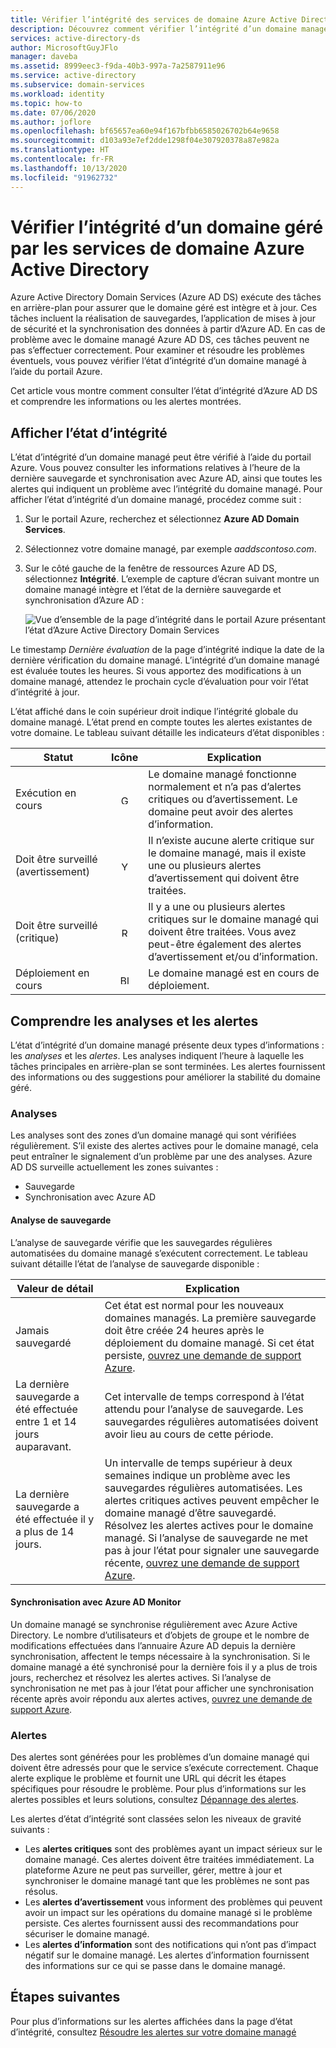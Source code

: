 ```yaml
---
title: Vérifier l’intégrité des services de domaine Azure Active Directory | Microsoft Docs
description: Découvrez comment vérifier l’intégrité d’un domaine managé Azure Active Directory Domain Services (Azure AD DS) et comprendre les messages d’état à l’aide du portail Azure.
services: active-directory-ds
author: MicrosoftGuyJFlo
manager: daveba
ms.assetid: 8999eec3-f9da-40b3-997a-7a2587911e96
ms.service: active-directory
ms.subservice: domain-services
ms.workload: identity
ms.topic: how-to
ms.date: 07/06/2020
ms.author: joflore
ms.openlocfilehash: bf65657ea60e94f167bfbb6585026702b64e9658
ms.sourcegitcommit: d103a93e7ef2dde1298f04e307920378a87e982a
ms.translationtype: HT
ms.contentlocale: fr-FR
ms.lasthandoff: 10/13/2020
ms.locfileid: "91962732"
---
```

# <a name="check-the-health-of-an-azure-active-directory-domain-services-managed-domain"></a>Vérifier l’intégrité d’un domaine géré par les services de domaine Azure Active Directory

Azure Active Directory Domain Services (Azure AD DS) exécute des tâches en arrière-plan pour assurer que le domaine géré est intègre et à jour. Ces tâches incluent la réalisation de sauvegardes, l’application de mises à jour de sécurité et la synchronisation des données à partir d’Azure AD. En cas de problème avec le domaine managé Azure AD DS, ces tâches peuvent ne pas s’effectuer correctement. Pour examiner et résoudre les problèmes éventuels, vous pouvez vérifier l’état d’intégrité d’un domaine managé à l’aide du portail Azure.

Cet article vous montre comment consulter l’état d’intégrité d’Azure AD DS et comprendre les informations ou les alertes montrées.

## <a name="view-the-health-status"></a>Afficher l’état d’intégrité

L’état d’intégrité d’un domaine managé peut être vérifié à l’aide du portail Azure. Vous pouvez consulter les informations relatives à l’heure de la dernière sauvegarde et synchronisation avec Azure AD, ainsi que toutes les alertes qui indiquent un problème avec l’intégrité du domaine managé. Pour afficher l’état d’intégrité d’un domaine managé, procédez comme suit :

1. Sur le portail Azure, recherchez et sélectionnez **Azure AD Domain Services**.
1. Sélectionnez votre domaine managé, par exemple *aaddscontoso.com*.
1. Sur le côté gauche de la fenêtre de ressources Azure AD DS, sélectionnez **Intégrité**. L’exemple de capture d’écran suivant montre un domaine managé intègre et l’état de la dernière sauvegarde et synchronisation d’Azure AD :

    ![Vue d’ensemble de la page d’intégrité dans le portail Azure présentant l’état d’Azure Active Directory Domain Services](./media/check-health/health-page.png)

Le timestamp *Dernière évaluation* de la page d’intégrité indique la date de la dernière vérification du domaine managé. L’intégrité d’un domaine managé est évaluée toutes les heures. Si vous apportez des modifications à un domaine managé, attendez le prochain cycle d’évaluation pour voir l’état d’intégrité à jour.

L’état affiché dans le coin supérieur droit indique l’intégrité globale du domaine managé. L’état prend en compte toutes les alertes existantes de votre domaine. Le tableau suivant détaille les indicateurs d’état disponibles :

| Statut | Icône | Explication |
| --- | :----: | --- |
| Exécution en cours | <img src= "./media/active-directory-domain-services-alerts/running-icon.png" width = "15" alt="Green check mark for running"> | Le domaine managé fonctionne normalement et n’a pas d’alertes critiques ou d’avertissement. Le domaine peut avoir des alertes d’information. |
| Doit être surveillé (avertissement) | <img src= "./media/active-directory-domain-services-alerts/warning-icon.png" width = "15" alt="Yellow exclamation mark for warning"> | Il n’existe aucune alerte critique sur le domaine managé, mais il existe une ou plusieurs alertes d’avertissement qui doivent être traitées. |
| Doit être surveillé (critique) | <img src= "./media/active-directory-domain-services-alerts/critical-icon.png" width = "15" alt="Red exclamation mark for critical"> | Il y a une ou plusieurs alertes critiques sur le domaine managé qui doivent être traitées. Vous avez peut-être également des alertes d’avertissement et/ou d’information. |
| Déploiement en cours | <img src= "./media/active-directory-domain-services-alerts/deploying-icon.png" width = "15" alt="Blue circular arrows for deploying"> | Le domaine managé est en cours de déploiement. |

## <a name="understand-monitors-and-alerts"></a>Comprendre les analyses et les alertes

L’état d’intégrité d’un domaine managé présente deux types d’informations : les *analyses* et les *alertes*. Les analyses indiquent l’heure à laquelle les tâches principales en arrière-plan se sont terminées. Les alertes fournissent des informations ou des suggestions pour améliorer la stabilité du domaine géré.

### <a name="monitors"></a>Analyses

Les analyses sont des zones d’un domaine managé qui sont vérifiées régulièrement. S’il existe des alertes actives pour le domaine managé, cela peut entraîner le signalement d’un problème par une des analyses. Azure AD DS surveille actuellement les zones suivantes :

* Sauvegarde
* Synchronisation avec Azure AD

#### <a name="backup-monitor"></a>Analyse de sauvegarde

L’analyse de sauvegarde vérifie que les sauvegardes régulières automatisées du domaine managé s’exécutent correctement. Le tableau suivant détaille l’état de l’analyse de sauvegarde disponible :

| Valeur de détail | Explication |
| --- | --- |
| Jamais sauvegardé | Cet état est normal pour les nouveaux domaines managés. La première sauvegarde doit être créée 24 heures après le déploiement du domaine managé. Si cet état persiste, [ouvrez une demande de support Azure][azure-support]. |
| La dernière sauvegarde a été effectuée entre 1 et 14 jours auparavant. | Cet intervalle de temps correspond à l’état attendu pour l’analyse de sauvegarde. Les sauvegardes régulières automatisées doivent avoir lieu au cours de cette période. |
| La dernière sauvegarde a été effectuée il y a plus de 14 jours. | Un intervalle de temps supérieur à deux semaines indique un problème avec les sauvegardes régulières automatisées. Les alertes critiques actives peuvent empêcher le domaine managé d’être sauvegardé. Résolvez les alertes actives pour le domaine managé. Si l’analyse de sauvegarde ne met pas à jour l’état pour signaler une sauvegarde récente, [ouvrez une demande de support Azure][azure-support]. |

#### <a name="synchronization-with-azure-ad-monitor"></a>Synchronisation avec Azure AD Monitor

Un domaine managé se synchronise régulièrement avec Azure Active Directory. Le nombre d’utilisateurs et d’objets de groupe et le nombre de modifications effectuées dans l’annuaire Azure AD depuis la dernière synchronisation, affectent le temps nécessaire à la synchronisation. Si le domaine managé a été synchronisé pour la dernière fois il y a plus de trois jours, recherchez et résolvez les alertes actives. Si l’analyse de synchronisation ne met pas à jour l’état pour afficher une synchronisation récente après avoir répondu aux alertes actives, [ouvrez une demande de support Azure][azure-support].

### <a name="alerts"></a>Alertes

Des alertes sont générées pour les problèmes d’un domaine managé qui doivent être adressés pour que le service s’exécute correctement. Chaque alerte explique le problème et fournit une URL qui décrit les étapes spécifiques pour résoudre le problème. Pour plus d’informations sur les alertes possibles et leurs solutions, consultez [Dépannage des alertes](troubleshoot-alerts.md).

Les alertes d’état d’intégrité sont classées selon les niveaux de gravité suivants :

 * Les **alertes critiques** sont des problèmes ayant un impact sérieux sur le domaine managé. Ces alertes doivent être traitées immédiatement. La plateforme Azure ne peut pas surveiller, gérer, mettre à jour et synchroniser le domaine managé tant que les problèmes ne sont pas résolus.
 * Les **alertes d’avertissement** vous informent des problèmes qui peuvent avoir un impact sur les opérations du domaine managé si le problème persiste. Ces alertes fournissent aussi des recommandations pour sécuriser le domaine managé.
 * Les **alertes d’information** sont des notifications qui n’ont pas d’impact négatif sur le domaine managé. Les alertes d’information fournissent des informations sur ce qui se passe dans le domaine managé.

## <a name="next-steps"></a>Étapes suivantes

Pour plus d’informations sur les alertes affichées dans la page d’état d’intégrité, consultez [Résoudre les alertes sur votre domaine managé][troubleshoot-alerts]

<!-- INTERNAL LINKS -->
[azure-support]: ../active-directory/fundamentals/active-directory-troubleshooting-support-howto.md
[troubleshoot-alerts]: troubleshoot-alerts.md
